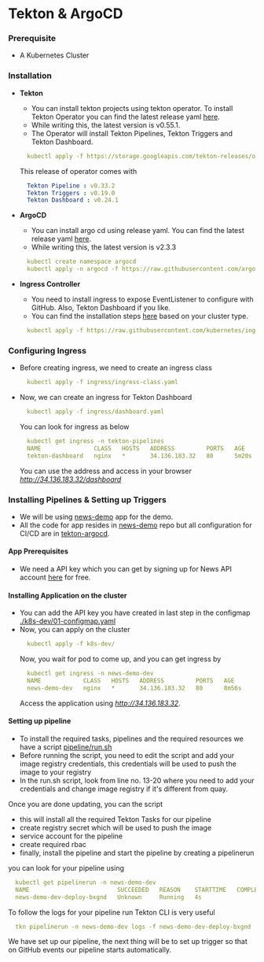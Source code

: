 # Tekton & ArgoCD

### Prerequisite

* A Kubernetes Cluster

### Installation

* **Tekton** 
  * You can install tekton projects using tekton operator. To install Tekton Operator you can find the latest release yaml [here](https://github.com/tektoncd/operator/releases).
  * While writing this, the latest version is v0.55.1.
  * The Operator will install Tekton Pipelines, Tekton Triggers and Tekton Dashboard.
  ```yaml
    kubectl apply -f https://storage.googleapis.com/tekton-releases/operator/previous/v0.55.1/release.yaml
  ```
  This release of operator comes with
  ```yaml
    Tekton Pipeline : v0.33.2
    Tekton Triggers : v0.19.0
    Tekton Dashboard : v0.24.1
  ```

* **ArgoCD**
  * You can install argo cd using release yaml. You can find the latest release yaml [here](https://github.com/argoproj/argo-cd/releases).
  * While writing this, the latest version is v2.3.3
  ```yaml
    kubectl create namespace argocd
    kubectl apply -n argocd -f https://raw.githubusercontent.com/argoproj/argo-cd/v2.3.3/manifests/ha/install.yaml
  ```

* **Ingress Controller**
  * You need to install ingress to expose EventListener to configure with GitHub. Also, Tekton Dashboard if you like.
  * You can find the installation steps [here](https://kubernetes.github.io/ingress-nginx/deploy/) based on your cluster type.
  ```yaml
    kubectl apply -f https://raw.githubusercontent.com/kubernetes/ingress-nginx/controller-v1.1.3/deploy/static/provider/cloud/deploy.yaml
  ```

### Configuring Ingress 

* Before creating ingress, we need to create an ingress class
  ```yaml
    kubectl apply -f ingress/ingress-class.yaml
  ```

* Now, we can create an ingress for Tekton Dashboard
  ```yaml
    kubectl apply -f ingress/dashboard.yaml 
  ```
  You can look for ingress as below
  ```yaml
    kubectl get ingress -n tekton-pipelines 
    NAME               CLASS   HOSTS   ADDRESS         PORTS   AGE
    tekton-dashboard   nginx   *       34.136.183.32   80      5m20s
  ```
  You can use the address and access in your browser _http://34.136.183.32/dashboard_

### Installing Pipelines & Setting up Triggers

* We will be using [news-demo](https://github.com/sm43/news-demo) app for the demo.
* All the code for app resides in [news-demo](https://github.com/sm43/news-demo) repo but all configuration for CI/CD are in [tekton-argocd](https://github.com/sm43/tekton-argocd).

#### App Prerequisites

* We need a API key which you can get by signing up for News API account [here](https://newsapi.org/register) for free.
 
#### Installing Application on the cluster

* You can add the API key you have created in last step in the configmap [./k8s-dev/01-configmap.yaml](./k8s-dev/01-configmap.yaml) 
* Now, you can apply on the cluster
  ```yaml
    kubectl apply -f k8s-dev/
  ```
  Now, you wait for pod to come up, and you can get ingress by
  ```yaml
    kubectl get ingress -n news-demo-dev 
    NAME            CLASS   HOSTS   ADDRESS         PORTS   AGE
    news-demo-dev   nginx   *       34.136.183.32   80      8m56s
  ```
  Access the application using _http://34.136.183.32_.

#### Setting up pipeline

* To install the required tasks, pipelines and the required resources we have a script [pipeline/run.sh](./pipeline/run.sh)
* Before running the script, you need to edit the script and add your image registry credentials, this credentials will be used to push the image to your registry
* In the run.sh script, look from line no. 13-20 where you need to add your credentials and change image registry if it's different from quay.

Once you are done updating, you can the script
* this will install all the required Tekton Tasks for our pipeline
* create registry secret which will be used to push the image
* service account for the pipeline
* create required rbac
* finally, install the pipeline and start the pipeline by creating a pipelinerun

you can look for your pipeline using
```yaml
  kubectl get pipelinerun -n news-demo-dev
  NAME                         SUCCEEDED   REASON    STARTTIME   COMPLETIONTIME
  news-demo-dev-deploy-bxgnd   Unknown     Running   4s
```
To follow the logs for your pipeline run Tekton CLI is very useful
```yaml
  tkn pipelinerun -n news-demo-dev logs -f news-demo-dev-deploy-bxgnd
```
We have set up our pipeline, the next thing will be to set up trigger so that on GitHub events our pipeline starts automatically.

